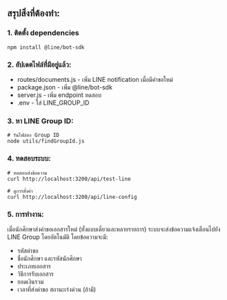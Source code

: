 ## สรุปสิ่งที่ต้องทำ:
### 1. ติดตั้ง dependencies
```
npm install @line/bot-sdk
```
### 2. อัปเดตไฟล์ที่มีอยู่แล้ว:

- routes/documents.js - เพิ่ม LINE notification เมื่อมีคำขอใหม่
- package.json - เพิ่ม @line/bot-sdk
- server.js - เพิ่ม endpoint ทดสอบ
- .env - ใส่ LINE_GROUP_ID

### 3. หา LINE Group ID:
```
# รันไฟล์หา Group ID
node utils/findGroupId.js
```
### 4. ทดสอบระบบ:
```
# ทดสอบส่งข้อความ
curl http://localhost:3200/api/test-line

# ดูการตั้งค่า
curl http://localhost:3200/api/line-config
```
### 5. การทำงาน:
เมื่อนักศึกษาส่งคำขอเอกสารใหม่ (ทั้งแบบเดี่ยวและหลายรายการ) ระบบจะส่งข้อความแจ้งเตือนไปยัง LINE Group โดยอัตโนมัติ โดยข้อความจะมี:

- รหัสคำขอ
- ชื่อนักศึกษา และรหัสนักศึกษา
- ประเภทเอกสาร
- วิธีการรับเอกสาร
- ยอดเงินรวม
- เวลาที่ส่งคำขอ
สถานะเร่งด่วน (ถ้ามี)
